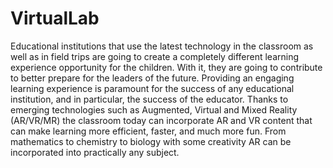 # VirtualLab

Educational institutions that use the latest technology in the classroom as well as in field trips are going to create a completely different learning experience opportunity for the children. With it, they are going to contribute to better prepare for the leaders of the future. Providing an engaging learning experience is paramount for the success of any educational institution, and in particular, the success of the educator. Thanks to emerging technologies such as Augmented, Virtual and Mixed Reality (AR/VR/MR) the classroom today can incorporate AR and VR content that can make learning more efficient, faster, and much more fun. From mathematics to chemistry to biology with some creativity AR can be incorporated into practically any subject.
